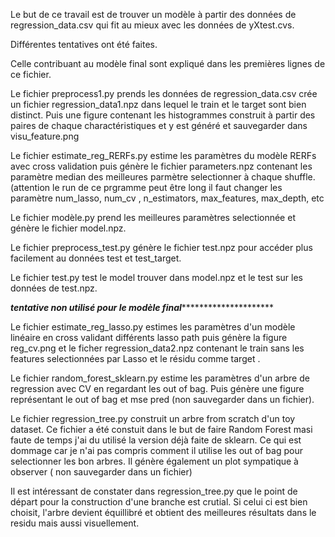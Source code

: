 Le but de ce travail est de trouver un modèle à partir des données de regression_data.csv qui fit au mieux avec les données de yXtest.cvs.

Différentes tentatives ont été faites. 

Celle contribuant au modèle final sont expliqué dans les premières lignes de ce fichier. 

Le fichier preprocess1.py prends les données de regression_data.csv crée un fichier regression_data1.npz dans lequel le train et le target sont bien distinct.
Puis une figure contenant les histogrammes construit à partir des paires de chaque charactéristiques et y est généré et sauvegarder dans visu_feature.png

Le fichier estimate_reg_RERFs.py estime les paramètres du modèle RERFs avec cross validation puis génère le fichier parameters.npz contenant les paramètre median des meilleures parmètre selectionner à chaque shuffle. (attention le run de ce prgramme peut être long il faut changer les paramètre num_lasso, num_cv , n_estimators, max_features, max_depth, etc 

Le fichier modèle.py prend les meilleures paramètres selectionnée et génère le fichier model.npz.
 
Le fichier preprocess_test.py génère le fichier test.npz pour accéder plus facilement au données test et test_target.

Le fichier test.py test le model trouver dans model.npz et le test sur les données de test.npz. 



*****************************tentative non utilisé pour le modèle final**************************************************

Le fichier estimate_reg_lasso.py estimes les paramètres d'un modèle linéaire en cross validant différents lasso path puis génère la figure reg_cv.png et le ficher regression_data2.npz contenant le train sans les features selectionnées par Lasso et le résidu comme target  .

Le fichier random_forest_sklearn.py estime les paramètres d'un arbre de regression avec CV en regardant les out of bag. Puis génère une figure représentant le out of bag et mse pred (non sauvegarder dans un fichier).

Le fichier regression_tree.py construit un arbre from scratch d'un toy dataset. Ce fichier a été constuit dans le but de faire Random Forest masi faute de temps j'ai du utilisé la version déjà faite de sklearn. Ce qui est dommage car je n'ai pas compris comment il utilise les out of bag pour selectionner les bon arbres. Il génère également un plot sympatique à observer ( non sauvegarder dans un fichier)

Il est intéressant de constater dans regression_tree.py que le point de départ pour la construction d'une branche est crutial. Si celui ci est bien choisit, l'arbre devient équillibré et obtient des meilleures résultats dans le residu mais aussi visuellement.
